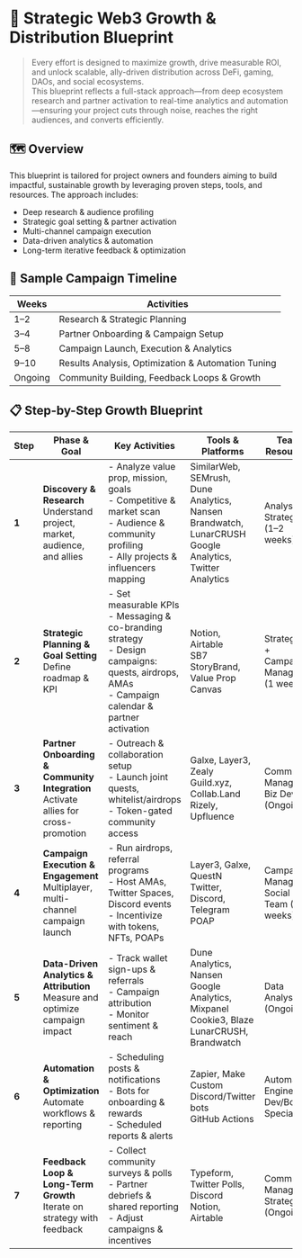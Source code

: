 # 🚀 Strategic Web3 Growth & Distribution Blueprint

>Every effort is designed to maximize growth, drive measurable ROI, and unlock scalable, ally-driven distribution across DeFi, gaming, DAOs, and social ecosystems.  
>This blueprint reflects a full-stack approach—from deep ecosystem research and partner activation to real-time analytics and automation—ensuring your project cuts through noise, reaches the right audiences, and converts efficiently.

## 🗺️ Overview

This blueprint is tailored for project owners and founders aiming to build impactful, sustainable growth by leveraging proven steps, tools, and resources. The approach includes:

- Deep research & audience profiling  
- Strategic goal setting & partner activation  
- Multi-channel campaign execution  
- Data-driven analytics & automation  
- Long-term iterative feedback & optimization
  
## 📅 Sample Campaign Timeline

| Weeks  | Activities                                       |
|--------|------------------------------------------------|
| 1–2    | Research & Strategic Planning                    |
| 3–4    | Partner Onboarding & Campaign Setup              |
| 5–8    | Campaign Launch, Execution & Analytics           |
| 9–10   | Results Analysis, Optimization & Automation Tuning |
| Ongoing| Community Building, Feedback Loops & Growth      |

## 📋 Step-by-Step Growth Blueprint

| Step  | Phase & Goal                                        | Key Activities                                                                                      | Tools & Platforms                                               | Team Resources                      | Outcome                                        |
|-------|----------------------------------------------------|--------------------------------------------------------------------------------------------------|----------------------------------------------------------------|-----------------------------------|------------------------------------------------|
| **1** | **Discovery & Research**<br>Understand project, market, audience, and allies | - Analyze value prop, mission, goals <br>- Competitive & market scan <br>- Audience & community profiling <br>- Ally projects & influencers mapping | SimilarWeb, SEMrush, Dune Analytics, Nansen <br>Brandwatch, LunarCRUSH <br>Google Analytics, Twitter Analytics | Analyst / Strategist (1–2 weeks)  | Focus on receptive audiences, avoid scattergun efforts |
| **2** | **Strategic Planning & Goal Setting**<br>Define roadmap & KPI | - Set measurable KPIs <br>- Messaging & co-branding strategy <br>- Design campaigns: quests, airdrops, AMAs <br>- Campaign calendar & partner activation | Notion, Airtable <br>SB7 StoryBrand, Value Prop Canvas         | Strategist + Campaign Manager (1 week) | Align teams & partners on clear, actionable goals |
| **3** | **Partner Onboarding & Community Integration**<br>Activate allies for cross-promotion | - Outreach & collaboration setup <br>- Launch joint quests, whitelist/airdrops <br>- Token-gated community access | Galxe, Layer3, Zealy <br>Guild.xyz, Collab.Land <br>Rizely, Upfluence | Community Manager + Biz Dev (Ongoing) | Build network effect reaching engaged audiences |
| **4** | **Campaign Execution & Engagement**<br>Multiplayer, multi-channel campaign launch | - Run airdrops, referral programs <br>- Host AMAs, Twitter Spaces, Discord events <br>- Incentivize with tokens, NFTs, POAPs | Layer3, Galxe, QuestN <br>Twitter, Discord, Telegram <br>POAP | Campaign Manager + Social Team (2–6 weeks) | Maximize viral potential & wallet growth       |
| **5** | **Data-Driven Analytics & Attribution**<br>Measure and optimize campaign impact | - Track wallet sign-ups & referrals <br>- Campaign attribution <br>- Monitor sentiment & reach | Dune Analytics, Nansen <br>Google Analytics, Mixpanel <br>Cookie3, Blaze <br>LunarCRUSH, Brandwatch | Data Analyst (Ongoing)             | Validate ROI, enable data-driven pivots         |
| **6** | **Automation & Optimization**<br>Automate workflows & reporting | - Scheduling posts & notifications <br>- Bots for onboarding & rewards <br>- Scheduled reports & alerts | Zapier, Make <br>Custom Discord/Twitter bots <br>GitHub Actions | Automation Engineer + Dev/Bot Specialist | Save time, reduce errors, run 24/7 smoothly    |
| **7** | **Feedback Loop & Long-Term Growth**<br>Iterate on strategy with feedback | - Collect community surveys & polls <br>- Partner debriefs & shared reporting <br>- Adjust campaigns & incentives | Typeform, Twitter Polls, Discord <br>Notion, Airtable           | Community Manager + Strategist (Ongoing) | Keep strategy adaptive and sustainable          |



